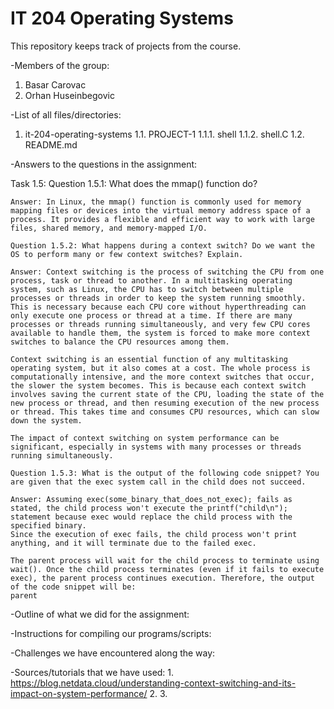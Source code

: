 # IT 204 Operating Systems

This repository keeps track of projects from the course.

-Members of the group:
1. Basar Carovac
2. Orhan Huseinbegovic

-List of all files/directories:
1. it-204-operating-systems
    1.1. PROJECT-1
        1.1.1. shell
        1.1.2. shell.C
    1.2. README.md    

-Answers to the questions in the assignment:

Task 1.5:
    Question 1.5.1: What does the mmap() function do?

    Answer: In Linux, the mmap() function is commonly used for memory mapping files or devices into the virtual memory address space of a process. It provides a flexible and efficient way to work with large files, shared memory, and memory-mapped I/O.

    Question 1.5.2: What happens during a context switch? Do we want the OS to perform many or few context switches? Explain.

    Answer: Context switching is the process of switching the CPU from one process, task or thread to another. In a multitasking operating system, such as Linux, the CPU has to switch between multiple processes or threads in order to keep the system running smoothly. This is necessary because each CPU core without hyperthreading can only execute one process or thread at a time. If there are many processes or threads running simultaneously, and very few CPU cores available to handle them, the system is forced to make more context switches to balance the CPU resources among them.

    Context switching is an essential function of any multitasking operating system, but it also comes at a cost. The whole process is computationally intensive, and the more context switches that occur, the slower the system becomes. This is because each context switch involves saving the current state of the CPU, loading the state of the new process or thread, and then resuming execution of the new process or thread. This takes time and consumes CPU resources, which can slow down the system.

    The impact of context switching on system performance can be significant, especially in systems with many processes or threads running simultaneously.

    Question 1.5.3: What is the output of the following code snippet? You are given that the exec system call in the child does not succeed.
    
    Answer: Assuming exec(some_binary_that_does_not_exec); fails as stated, the child process won't execute the printf("child\n"); statement because exec would replace the child process with the specified binary. 
    Since the execution of exec fails, the child process won't print anything, and it will terminate due to the failed exec.

    The parent process will wait for the child process to terminate using wait(). Once the child process terminates (even if it fails to execute exec), the parent process continues execution. Therefore, the output of the code snippet will be:
    parent

-Outline of what we did for the assignment:

-Instructions for compiling our programs/scripts:

-Challenges we have encountered along the way:

-Sources/tutorials that we have used:
    1. https://blog.netdata.cloud/understanding-context-switching-and-its-impact-on-system-performance/
    2. 
    3.

